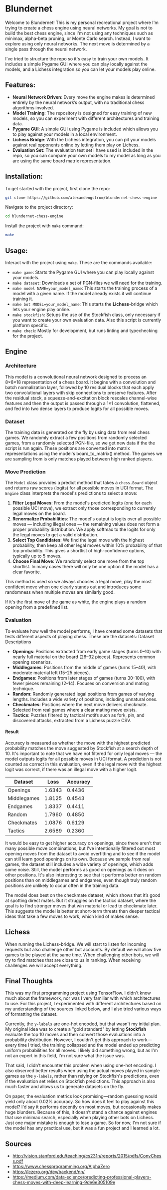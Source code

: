 # Blundernet

Welcome to Blundernet! This is my personal recreational project where I'm trying to create a chess engine using neural networks. My goal is not to build the best chess engine, since I'm not using any techniques such as minimax, alpha-beta pruning, or Monte Carlo search. Instead, I want to explore using only neural networks. The next move is determined by a single pass through the neural network.

I've tried to structure the repo so it's easy to train your own models. It includes a simple Pygame GUI where you can play locally against the models, and a Lichess integration so you can let your models play online.


## Features:
- **Neural Network Driven**: Every move the engine makes is determined entirely by the neural network’s output, with no traditional chess algorithms involved.
- **Model Training**: The repository is designed for easy training of new models, so you can experiment with different architectures and training data.
- **Pygame GUI**: A simple GUI using Pygame is included which allows you to play against your models in a local environment.
- **Lichess Bridge**: With the Lichess integration, you can pit your models against real opponents online by letting them play on Lichess.
- **Evaluation Set**: The evaluation test set i have used is included in the repo, so you can compare your own models to my model as long as you are using the same board matrix representation.
## Installation:
To get started with the project, first clone the repo:
```bash
git clone https://github.com/alexandengstrom/blundernet-chess-engine
```
Navigate to the project directory:
```bash
cd blundernet-chess-engine
```
Install the project with `make` command:
```bash
make
```

## Usage:
Interact with the project using `make`. These are the commands available:
- `make game`: Starts the Pygame GUI where you can play locally against your models. 
- `make dataset`: Downloads a set of PGN-files we will need for the training.
- `make model NAME=your_model_name`: This starts the training process of a model with a given name. If the model already exists it will continue training it.
- `make bot MODEL=your_model_name`: This starts the **Lichess**-bridge which lets your engine play online.
- `make stockfish`: Setups the use of the Stockfish class, only necessary if you want to create your own evaluation data. Also this script is currently platform specific.
- `make check`: Mostly for development, but runs linting and typechecking for the project.

## Engine

### Architecture

This model is a convolutional neural network designed to process an 8×8×18 representation of a chess board. It begins with a convolution and batch normalization layer, followed by 10 residual blocks that each apply two convolutional layers with skip connections to preserve features. After the residual stack, a squeeze-and-excitation block rescales channel-wise features and then the output is passed through a 1×1 convolution, flattened, and fed into two dense layers to produce logits for all possible moves.


### Dataset
The training data is generated on the fly by using data from real chess games. We randomly extract a few positions from randomly selected games, from a randomly selected PGN-file, so we get new data if the the script is run again. These positions are converted into matrix representations using the model's board_to_matrix() method. The games we are sampling from is only matches played between high ranked players.

### Move Prediction
The `Model` class provides a predict method that takes a `chess.Board` object and returns raw scores (logits) for all possible moves in UCI format. The `Engine` class interprets the model's predictions to select a move:
1. **Filter Legal Moves**: From the model's predicted logits (one for each possible UCI move), we extract only those corresponding to currently legal moves on the board.
2. **Renormalize Probabilities**: The model's output is logits over all possible moves — including illegal ones — the remaining values does not form a proper probability distribution. We apply softmax to the logits for only the legal moves to get a valid distribution.
3. **Select Top Candidates**: We find the legal move with the highest probability, then keep all other legal moves within 10% probability of that top probability. This gives a shortlist of high-confidence options, typically up to 5 moves.
4. **Choose Final Move**: We randomly select one move from the top shortlist. In many cases there will only be one option if the model has a clear favorite.

This method is used so we always chooses a legal move, play the most confident move when one clearly stands out and introduces some randomness when multiple moves are similarly good.

If it's the first move of the game as white, the engine plays a random opening from a predefined list.

### Evaluation
To evaluate how well the model performs, I have created some datasets that tests different aspects of playing chess. These are the datasets:
Dataset Descriptions

- **Openings**: Positions extracted from early game stages (turns 0–10) with nearly full material on the board (26–32 pieces). Represents common opening scenarios.
- **Middlegames**: Positions from the middle of games (turns 15–40), with moderate material left (15–25 pieces).
- **Endgames**: Positions from later stages of games (turns 30–100), with fewer pieces remaining (2–14). Focuses on conversion and mating technique.
- **Random**: Randomly generated legal positions from games of varying lengths. Includes a wide variety of positions, including unnatural ones.
- **Checkmates**: Positions where the next move delivers checkmate. Selected from real games where a clear mating move exists.
- **Tactics**: Puzzles filtered by tactical motifs such as fork, pin, and discovered attacks, extracted from a Lichess puzzle CSV.
#### Result

Accuracy is measured as whether the move with the highest predicted probability matches the move suggested by Stockfish at a search depth of 10. It's important to note that we have not filtered for only legal moves — the model outputs logits for all possible moves in UCI format. A prediction is not counted as correct in this evaluation, even if the legal move with the highest logit was correct, if there was an illegal move with a higher logit.

| Dataset     | Loss   | Accuracy |
|-------------|--------|----------|
| Openings    | 1.6343 | 0.4436   |
| Middlegames | 1.8125 | 0.4543   |
| Endgames    | 1.8337 | 0.4411   |
| Random      | 1.7960 | 0.4850   |
| Checkmates  | 1.0876 | 0.6129   |
| Tactics     | 2.6589 | 0.2360   | 

It would be easy to get higher accuracy on openings, since there aren't that many possible move combinations, but I've intentionally filtered out most opening moves from the dataset to avoid overfitting and to see if the model can still learn good openings on its own. Because we sample from real games, the dataset still includes a wide variety of openings, which adds some noise. Still, the model performs as good on openings as it does on other positions. It's also interesting to see that it performs better on random positions than on middlegames and endgames, even though truly random positions are unlikely to occur often in the training data.

The model does best on the checkmate dataset, which shows that it’s good at spotting direct mates. But it struggles on the tactics dataset, where the goal is to find stronger moves that win material or lead to checkmate later. This suggests the model is better at short-term threats than deeper tactical ideas that take a few moves to work, which kind of makes sense.
## Lichess
When running the Lichess-bridge. We will start to listen for incoming requests but also challenge other bot accounts. By default we will allow five games to be played at the same time. When challenging other bots, we will try to find matches that are close to us in ranking. When receiving challenges we will accept everything.

## Final Thoughts

This was my first programming project using TensorFlow. I didn't know much about the framework, nor was I very familiar with which architectures to use. For this project, I experimented with different architectures based on my understanding of the sources linked below, and I also tried various ways of formatting the dataset.

Currently, the `y-labels` are one-hot encoded, but that wasn't my initial plan. My original idea was to create a "gold standard" by letting **Stockfish** evaluate the top 10 moves and then convert those evaluations into a probability distribution. However, I couldn't get this approach to work—every time I tried, the training collapsed and the model ended up predicting uniform probabilities for all moves. I likely did something wrong, but as I'm not an expert in this field, I'm not sure what the issue was.

That said, I didn’t encounter this problem when using one-hot encoding. I also observed better results when using the actual moves played in sample games as the `y-labels`, rather than relying on Stockfish's predictions, even if the evaluation set relies on Stockfish predictions. This approach is also much faster and allows us to generate datasets on the fly.

On paper, the evaluation metrics look promising—random guessing would yield only about 0.02% accuracy. So how does it feel to play against this model? I'd say it performs decently on most moves, but occasionally makes huge blunders. Because of this, it doesn’t stand a chance against engines that use minimax search, especially when playing other bots on Lichess. Just one major mistake is enough to lose a game. So for now, I'm not sure if the model has any practical use, but it was a fun project and I learned a lot.


## Sources
- http://vision.stanford.edu/teaching/cs231n/reports/2015/pdfs/ConvChess.pdf
- https://www.chessprogramming.org/AlphaZero
- https://lczero.org/dev/backend/nn/
- https://medium.com/data-science/predicting-professional-players-chess-moves-with-deep-learning-9de6e305109e
